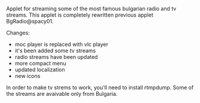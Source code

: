 Applet for streaming some of the most famous bulgarian radio and tv streams. This applet is completely rewritten previous applet BgRadio@spacy01.

Changes:

 - moc player is replaced with vlc player
 - it's been added some tv streams
 - radio streams have been updated
 - more compact menu
 - updated localization
 - new icons
 
In order to make tv strems to work, you'll need to install rtmpdump. 
Some of the streams are avaivable only from Bulgaria.
